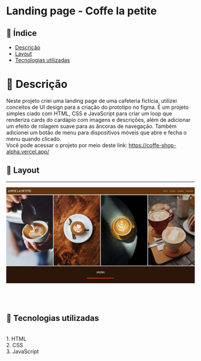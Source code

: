 # Landing page - Coffe la petite

## 📜 Índice
- <a href="#-descrição">Descrição</a>
- <a href="#-layout">Layout</a>
- <a href="#-tecnologias-utilizadas">Tecnologias utilizadas</a>



# 💭 Descrição
Neste projeto criei uma landing page de uma cafeteria fictícia, utilizei conceitos de UI design para a criação do prototipo no figma. É um projeto simples ciado com HTML, CSS e JavaScript para criar um loop que renderiza cards do cardápio com imagens e descrições, além de adicionar um efeito de rolagem suave para as âncoras de navegação. Também adicionei um botão de menu para dispositivos móveis que abre e fecha o menu quando clicado.<br>
Você pode acessar o projeto por meio deste link: <a>https://coffe-shop-alpha.vercel.app/<a>


## 📲 Layout
<hr>

![layout](/imgs/coffee.png)

<br>
<br>

## 🔧 Tecnologias utilizadas
<br>
1. HTML<br>
2. CSS<br>
3. JavaScript

